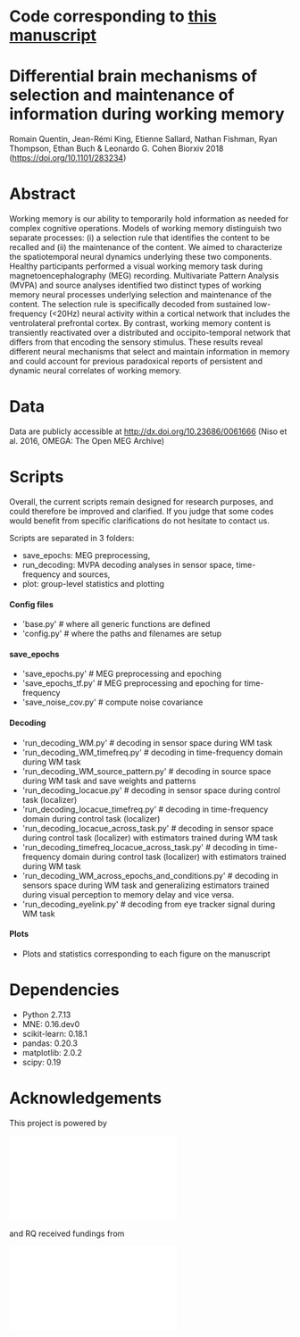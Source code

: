 # Code corresponding to [this manuscript](https://www.biorxiv.org/content/early/2018/03/16/283234)

 Differential brain mechanisms of selection and maintenance of information during working memory
================
Romain Quentin, Jean-Rémi King, Etienne Sallard, Nathan Fishman, Ryan Thompson, Ethan Buch & Leonardo G. Cohen Biorxiv 2018 (https://doi.org/10.1101/283234)


Abstract
========

Working memory is our ability to temporarily hold information as needed for complex cognitive operations. Models of working memory distinguish two separate processes: (i) a selection rule that identifies the content to be recalled and (ii) the maintenance of the content. We aimed to characterize the spatiotemporal neural dynamics underlying these two components. Healthy participants performed a visual working memory task during magnetoencephalography (MEG) recording. Multivariate Pattern Analysis (MVPA) and source analyses identified two distinct types of working memory neural processes underlying selection and maintenance of the content. The selection rule is specifically decoded from sustained low-frequency (<20Hz) neural activity within a cortical network that includes the ventrolateral prefrontal cortex. By contrast, working memory content is transiently reactivated over a distributed and occipito-temporal network that differs from that encoding the sensory stimulus. These results reveal different neural mechanisms that select and maintain information in memory and could account for previous paradoxical reports of persistent and dynamic neural correlates of working memory.


Data
====

Data are publicly accessible at http://dx.doi.org/10.23686/0061666 (Niso et al. 2016,  OMEGA: The Open MEG Archive)

Scripts
=======

Overall, the current scripts remain designed for research purposes, and could therefore be improved and clarified. If you judge that some codes would benefit from specific clarifications do not hesitate to contact us.

Scripts are separated in 3 folders:
- save_epochs: MEG preprocessing,
- run_decoding: MVPA decoding analyses in sensor space, time-frequency and sources,
- plot: group-level statistics and plotting

#### Config files
- 'base.py' # where all generic functions are defined
- 'config.py'  # where the paths and filenames are setup

#### save_epochs
- 'save_epochs.py'  # MEG preprocessing and epoching
- 'save_epochs_tf.py'  # MEG preprocessing and epoching for time-frequency
- 'save_noise_cov.py'  # compute noise covariance

#### Decoding
- 'run_decoding_WM.py'  # decoding in sensor space during WM task
- 'run_decoding_WM_timefreq.py'  # decoding in time-frequency domain during WM task
- 'run_decoding_WM_source_pattern.py'  # decoding in source space during WM task and save weights and  patterns
- 'run_decoding_locacue.py'  # decoding in sensor space during control task (localizer)
- 'run_decoding_locacue_timefreq.py'  # decoding in time-frequency domain during control task (localizer)
- 'run_decoding_locacue_across_task.py'  # decoding in sensor space during control task (localizer) with estimators trained during WM task
- 'run_decoding_timefreq_locacue_across_task.py'  # decoding in time-frequency domain during control task (localizer) with estimators trained during WM task
- 'run_decoding_WM_across_epochs_and_conditions.py'  # decoding in sensors space during WM task and generalizing estimators trained during visual perception to memory delay and vice versa.
- 'run_decoding_eyelink.py'  # decoding from eye tracker signal during WM task

#### Plots
- Plots and statistics corresponding to each figure on the manuscript

Dependencies
============
- Python 2.7.13
- MNE: 0.16.dev0
- scikit-learn: 0.18.1
- pandas: 0.20.3
- matplotlib: 2.0.2
- scipy: 0.19


Acknowledgements
================

This project is powered by

![logos](docs/logo.pdf)

and RQ received fundings from

![logos](docs/logo_funding.pdf)
